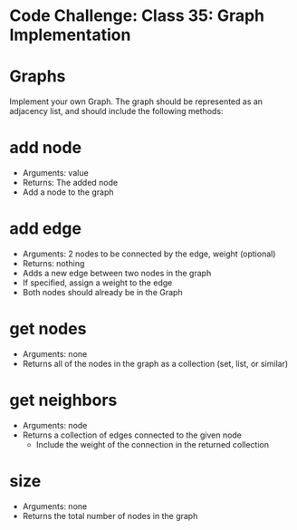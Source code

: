 # Code Challenge: Class 35: Graph Implementation
# Graphs


Implement your own Graph. The graph should be represented as an adjacency list, and should include the following methods:

# add node
* Arguments: value
* Returns: The added node
* Add a node to the graph
# add edge
* Arguments: 2 nodes to be connected by the edge, weight (optional)
* Returns: nothing
* Adds a new edge between two nodes in the graph
* If specified, assign a weight to the edge
* Both nodes should already be in the Graph
# get nodes
* Arguments: none
* Returns all of the nodes in the graph as a collection (set, list, or similar)
# get neighbors
* Arguments: node
* Returns a collection of edges connected to the given node
    * Include the weight of the connection in the returned collection
# size
* Arguments: none
* Returns the total number of nodes in the graph
